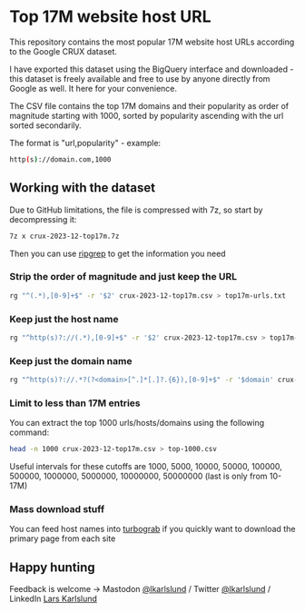 # Top 17M website host URL

This repository contains the most popular 17M website host URLs according to the Google CRUX dataset.

I have exported this dataset using the BigQuery interface and downloaded - this dataset is freely available and free to use by anyone directly from Google as well. It here for your convenience.

The CSV file contains the top 17M domains and their popularity as order of magnitude starting with 1000, sorted by popularity ascending with the url sorted secondarily.

The format is "url,popularity" - example:

```bash
http(s)://domain.com,1000
```

## Working with the dataset

Due to GitHub limitations, the file is compressed with 7z, so start by decompressing it:

```bash
7z x crux-2023-12-top17m.7z
```

Then you can use [ripgrep](https://github.com/BurntSushi/ripgrep) to get the information you need

### Strip the order of magnitude and just keep the URL

```bash
rg "^(.*),[0-9]+$" -r '$2' crux-2023-12-top17m.csv > top17m-urls.txt
```

### Keep just the host name

```bash
rg "^http(s)?://(.*),[0-9]+$" -r '$2' crux-2023-12-top17m.csv > top17m-hosts.txt
```

### Keep just the domain name

```bash
rg "^http(s)?://.*?(?<domain>[^.]*[.]?.{6}),[0-9]+$" -r '$domain' crux-2023-12-top17m.csv > top17-domains.txt
```

### Limit to less than 17M entries

You can extract the top 1000 urls/hosts/domains using the following command:

```bash
head -n 1000 crux-2023-12-top17m.csv > top-1000.csv
```

Useful intervals for these cutoffs are 1000, 5000, 10000, 50000, 100000, 500000, 1000000, 5000000, 10000000, 50000000 (last is only from 10-17M)

### Mass download stuff

You can feed host names into [turbograb](https://github.com/lkarlslund/turbograb) if you quickly want to download the primary page from each site

## Happy hunting

Feedback is welcome -> Mastodon [@lkarlslund](https://infosec.exchange/@lkarlslund) / Twitter [@lkarlslund](https://twitter.com/lkarlslund) / LinkedIn [Lars Karlslund](https://www.linkedin.com/in/lkarlslund/)

